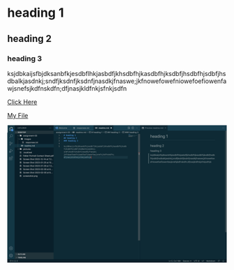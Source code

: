 # heading 1
## heading 2
### heading 3

ksjdbkaijsfbjdksanbfkjesdbflhkjasbdfjkhsdbfhjkasdbfhjksdbfjhsdbfhjsdbfjhsdbalkjasdnkj;sndfjksdnfjksdnfjnasdkjfnaswe;jkfnowefowefniowefoefiowenfawjsnefsjkdfnskdfn;dfjnasjkldfnkjsfnkjsdfn

[Click Here](https://f4wm.org)

[My File](./responses.txt)

![screenshot](./images/Screenshot2.jpg)



